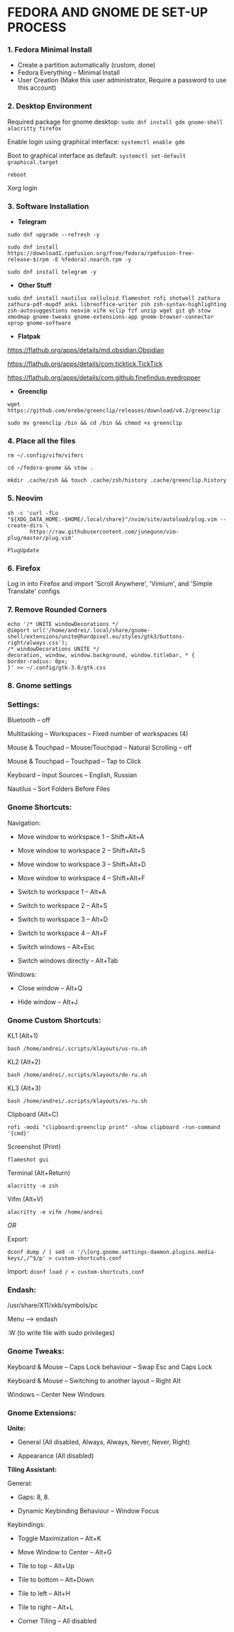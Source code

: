 # FEDORA AND GNOME DE SET-UP PROCESS


### 1. Fedora Minimal Install

- Create a partition automatically (custom, done)
- Fedora Everything – Minimal Install
- User Creation (Make this user administrator, Require a password to use this account)

### 2. Desktop Environment

Required package for gnome desktop: `sudo dnf install gdm gnome-shell alacritty firefox`

Enable login using graphical interface: `systemctl enable gdm`

Boot to graphical interface as default: `systemctl set-default graphical.target`

`reboot`

Xorg login

### 3. Software Installation

- **Telegram**
 
`sudo dnf upgrade --refresh -y`

```
sudo dnf install https://download1.rpmfusion.org/free/fedora/rpmfusion-free-release-$(rpm -E %fedora).noarch.rpm -y
```

`sudo dnf install telegram -y`

- **Other Stuff**

```
sudo dnf install nautilus celluloid flameshot rofi shotwell zathura zathura-pdf-mupdf anki libreoffice-writer zsh zsh-syntax-highlighting zsh-autosuggestions neovim vifm xclip fzf unzip wget git gh stow xmodmap gnome-tweaks gnome-extensions-app gnome-browser-connector xprop gnome-software
```

- **Flatpak**

https://flathub.org/apps/details/md.obsidian.Obsidian

https://flathub.org/apps/details/com.ticktick.TickTick

https://flathub.org/apps/details/com.github.finefindus.eyedropper

- **Greenclip**

`wget https://github.com/erebe/greenclip/releases/download/v4.2/greenclip`

`sudo mv greenclip /bin && cd /bin && chmod +x greenclip`

### 4. Place all the files

`rm ~/.config/vifm/vifmrc`

`cd ~/fedora-gnome && stow .`

`mkdir .cache/zsh && touch .cache/zsh/history .cache/greenclip.history`

### 5. Neovim

```
sh -c 'curl -fLo "${XDG_DATA_HOME:-$HOME/.local/share}"/nvim/site/autoload/plug.vim --create-dirs \
       https://raw.githubusercontent.com/junegunn/vim-plug/master/plug.vim'
```

`PlugUpdate`

### 6. Firefox

Log in into Firefox and import 'Scroll Anywhere', 'Vimium', and 'Simple Translate' configs

### 7. Remove Rounded Corners

```
echo '/* UNITE windowDecorations */
@import url('/home/andrei/.local/share/gnome-shell/extensions/unite@hardpixel.eu/styles/gtk3/buttons-right/always.css');
/* windowDecorations UNITE */
decoration, window, window.background, window.titlebar, * {
border-radius: 0px;
}' >> ~/.config/gtk-3.0/gtk.css
```

### 8. Gnome settings

### **Settings:**

Bluetooth – off

Multitasking – Workspaces – Fixed number of workspaces (4)

Mouse & Touchpad – Mouse/Touchpad – Natural Scrolling – off

Mouse & Touchpad – Touchpad – Tap to Click

Keyboard – Input Sources – English, Russian

Nautilus – Sort Folders Before Files

### **Gnome Shortcuts:**

Navigation:

- Move window to workspace 1 – Shift+Alt+A

- Move window to workspace 2 – Shift+Alt+S

- Move window to workspace 3 – Shift+Alt+D

- Move window to workspace 4 – Shift+Alt+F

- Switch to workspace 1 – Alt+A

- Switch to workspace 2 – Alt+S

- Switch to workspace 3 – Alt+D

- Switch to workspace 4 – Alt+F

- Switch windows – Alt+Esc

- Switch windows directly – Alt+Tab

Windows: 

- Close window – Alt+Q

- Hide window – Alt+J

### **Gnome Custom Shortcuts:**

KL1 (Alt+1)

`bash /home/andrei/.scripts/klayouts/us-ru.sh`

KL2 (Alt+2)

`bash /home/andrei/.scripts/klayouts/de-ru.sh`

KL3 (Alt+3)

`bash /home/andrei/.scripts/klayouts/es-ru.sh`

Clipboard (Alt+C)

`rofi -modi "clipboard:greenclip print" -show clipboard -run-command '{cmd}'`

Screenshot (Print)

`flameshot gui`

Terminal (Alt+Return)

`alacritty -e zsh`

Vifm (Alt+V)

`alacritty -e vifm /home/andrei`

*OR*

Export:

```
dconf dump / | sed -n '/\[org.gnome.settings-daemon.plugins.media-keys/,/^$/p' > custom-shortcuts.conf
```

Import: `dconf load / < custom-shortcuts.conf`

### **Endash:**

/usr/share/X11/xkb/symbols/pc

Menu –> endash

:W (to write file with sudo privileges)

### **Gnome Tweaks:**

Keyboard & Mouse – Caps Lock behaviour – Swap Esc and Caps Lock

Keyboard & Mouse – Switching to another layout – Right Alt

Windows – Center New Windows

### **Gnome Extensions:**

**Unite:**

- General (All disabled, Always, Always, Never, Never, Right)

- Appearance (All disabled)

**Tiling Assistant:**

General:

- Gaps: 8, 8.

- Dynamic Keybinding Behaviour – Window Focus

Keybindings:

- Toggle Maximization – Alt+K

- Move Window to Center – Alt+G

- Tile to top – Alt+Up

- Tile to bottom – Alt+Down

- Tile to left – Alt+H

- Tile to right – Alt+L

- Corner Tiling – All disabled
